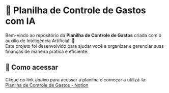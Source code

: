 # 💸 Planilha de Controle de Gastos com IA

Bem-vindo ao repositório da **Planilha de Controle de Gastos** criada com o auxílio de Inteligência Artificial! 🎉  
Este projeto foi desenvolvido para ajudar você a organizar e gerenciar suas finanças de maneira prática e eficiente.  


## 🚀 Como acessar
Clique no link abaixo para acessar a planilha e começar a utilizá-la:  
[Planilha de Controle de Gastos - Notion](https://www.notion.so/Planilha-158feb757cd980d6bd7dd3795f41ecd8?pvs=4)
